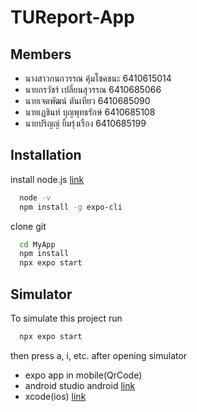 
# TUReport-App

## Members

- นางสาวกนกวรรณ คุ้มโชคชนะ  6410615014
- นายกรวัชร์ เปลี่ยนสุวรรณ   6410685066
- นายเจตพัฒน์ ตันเทียว  6410685090
- นายเฏชินท์ บุญพุทธรักษ์ 6410685108
- นายปริญญ์ ยิ้มรุ่งเรือง  6410685199


## Installation

install node.js
[link](https://nodejs.org/en/download)

```bash
  node -v
  npm install -g expo-cli
```
  clone git

```bash
  cd MyApp
  npm install
  npx expo start
```
## Simulator

To simulate this project run

```bash
  npx expo start
```

then press a, i, etc. after opening simulator

- expo app in mobile(QrCode)
- android studio android [link](https://docs.expo.dev/workflow/android-studio-emulator/)
- xcode(ios) [link](https://docs.expo.dev/workflow/ios-simulator/)

